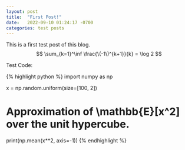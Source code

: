 ```yaml
---
layout: post
title:  "First Post!"
date:   2022-09-10 01:24:17 -0700
categories: test posts
---
```


This is a first test post of this blog.
$$ \sum_{k=1}^\inf \frac{\(-1\)^{k+1}}{k} = \log 2 $$

Test Code:

{% highlight python %}
import numpy as np

x = np.random.uniform(size=[100, 2])
# Approximation of \mathbb{E}[x^2] over the unit hypercube.
print(np.mean(x**2, axis=-1))
{% endhighlight %}

[jekyll-gh]:   https://github.com/srvasude/srvasude.github.io
